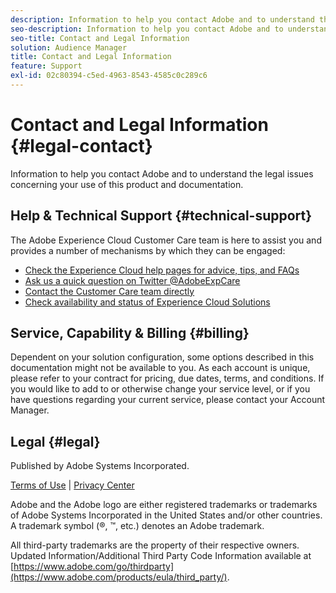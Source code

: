 ```yaml
---
description: Information to help you contact Adobe and to understand the legal issues concerning your use of this product and documentation.
seo-description: Information to help you contact Adobe and to understand the legal issues concerning your use of this product and documentation.
seo-title: Contact and Legal Information
solution: Audience Manager
title: Contact and Legal Information
feature: Support
exl-id: 02c80394-c5ed-4963-8543-4585c0c289c6
---
```

# Contact and Legal Information {#legal-contact}

Information to help you contact Adobe and to understand the legal issues concerning your use of this product and documentation.

## Help & Technical Support {#technical-support}

The Adobe Experience Cloud Customer Care team is here to assist you and provides a number of mechanisms by which they can be engaged:

* [Check the Experience Cloud help pages for advice, tips, and FAQs](https://helpx.adobe.com/support.ec.html)
* [Ask us a quick question on Twitter @AdobeExpCare](https://twitter.com/AdobeExpCare)
* [Contact the Customer Care team directly](https://helpx.adobe.com/contact/enterprise-support.ec.html)
* [Check availability and status of Experience Cloud Solutions](https://status.adobe.com/)

## Service, Capability & Billing {#billing}

Dependent on your solution configuration, some options described in this documentation might not be available to you. As each account is unique, please refer to your contract for pricing, due dates, terms, and conditions. If you would like to add to or otherwise change your service level, or if you have questions regarding your current service, please contact your Account Manager.

## Legal {#legal}

Published by Adobe Systems Incorporated.

[Terms of Use](https://www.adobe.com/legal/terms.html) | [Privacy Center](https://www.adobe.com/privacy.html)

Adobe and the Adobe logo are either registered trademarks or trademarks of Adobe Systems Incorporated in the United States and/or other countries. A trademark symbol (®, ™, etc.) denotes an Adobe trademark.

All third-party trademarks are the property of their respective owners. Updated Information/Additional Third Party Code Information available at [https://www.adobe.com/go/thirdparty](https://www.adobe.com/products/eula/third_party/).
